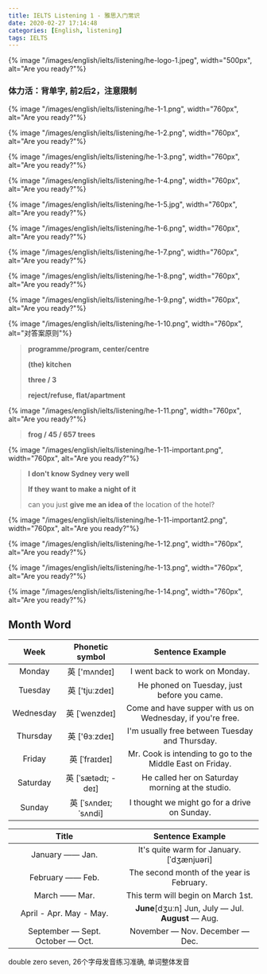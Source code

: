 ```yaml
---
title: IELTS Listening 1 - 雅思入门常识
date: 2020-02-27 17:14:48
categories: [English, listening]
tags: IELTS
---
```


{% image "/images/english/ielts/listening/he-logo-1.jpeg", width="500px", alt="Are you ready?"%}

<!-- more -->

### 体力活：背单字, 前2后2，注意限制

{% image "/images/english/ielts/listening/he-1-1.png", width="760px", alt="Are you ready?"%}

{% image "/images/english/ielts/listening/he-1-2.png", width="760px", alt="Are you ready?"%}

{% image "/images/english/ielts/listening/he-1-3.png", width="760px", alt="Are you ready?"%}

{% image "/images/english/ielts/listening/he-1-4.png", width="760px", alt="Are you ready?"%}

{% image "/images/english/ielts/listening/he-1-5.jpg", width="760px", alt="Are you ready?"%}

{% image "/images/english/ielts/listening/he-1-6.png", width="760px", alt="Are you ready?"%}

{% image "/images/english/ielts/listening/he-1-7.png", width="760px", alt="Are you ready?"%}

{% image "/images/english/ielts/listening/he-1-8.png", width="760px", alt="Are you ready?"%}

{% image "/images/english/ielts/listening/he-1-9.png", width="760px", alt="Are you ready?"%}

{% image "/images/english/ielts/listening/he-1-10.png", width="760px", alt="对答案原则"%}

> **programme/program, center/centre**
>
> **(the) kitchen**
> 
> **three / 3**
> 
> **reject/refuse, flat/apartment**

{% image "/images/english/ielts/listening/he-1-11.png", width="760px", alt="Are you ready?"%}

> **frog / 45 / 657 trees**

{% image "/images/english/ielts/listening/he-1-11-important.png", width="760px", alt="Are you ready?"%}

> **I don't know Sydney very well**
>
> **If they want to make a night of it**
> 
> can you just **give me an idea of** the location of the hotel?

{% image "/images/english/ielts/listening/he-1-11-important2.png", width="760px", alt="Are you ready?"%}

{% image "/images/english/ielts/listening/he-1-12.png", width="760px", alt="Are you ready?"%}

{% image "/images/english/ielts/listening/he-1-13.png", width="760px", alt="Are you ready?"%}

{% image "/images/english/ielts/listening/he-1-14.png", width="760px", alt="Are you ready?"%}

## Month Word

Week | Phonetic symbol | Sentence Example
:----: | :----:  | :----: 
Monday | 英 ['mʌndeɪ]  | I went back to work on Monday.
Tuesday | 英 ['tjuːzdeɪ]  | He phoned on Tuesday, just before you came.
Wednesday | 英 [ˈwenzdeɪ] | Come and have supper with us on Wednesday, if you're free.
Thursday | 英 ['θɜːzdeɪ] | I'm usually free between Tuesday and Thursday. |
Friday | 英 [ˈfraɪdeɪ]  | Mr. Cook is intending to go to the Middle East on Friday.
Saturday | 英 [ˈsætədɪ; -deɪ] | He called her on Saturday morning at the studio.
Sunday | 英 [ˈsʌndeɪ; ˈsʌndi] | I thought we might go for a drive on Sunday. |

Title | Sentence Example
:----: | :----: 
January —— Jan. | It's quite warm for January. [ˈdʒænjuəri]
February —— Feb. | The second month of the year is February.
March —— Mar. | This term will begin on March 1st.
April - Apr. May - May. | **June**[dʒuːn] Jun, July — Jul. **August** — Aug. 
September — Sept. October — Oct. | November — Nov. December — Dec.

double zero seven, 26个字母发音练习准确, 单词整体发音
